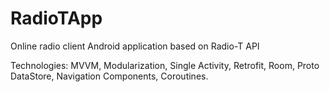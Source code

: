 # RadioTApp

Online radio client Android application based on Radio-T API

Technologies: MVVM, Modularization, Single Activity, Retrofit, Room, Proto DataStore, Navigation Components, Coroutines.
